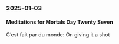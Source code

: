 ### 2025-01-03
#### Meditations for Mortals Day Twenty Seven
C’est fait par du monde: On giving it a shot

